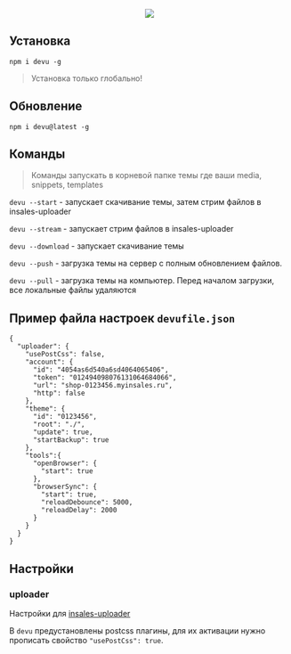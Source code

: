 <p align="center">
  <a target="_blank" href="https://www.npmjs.com/package/devu">
    <img src="https://cdn.rawgit.com/VladimirIvanin/devu/master/devu.png">
  </a>
</p>

## Установка

`npm i devu -g`

> Установка только глобально!

## Обновление

`npm i devu@latest -g`

## Команды

> Команды запускать в корневой папке темы где ваши media, snippets, templates

`devu --start` - запускает скачивание темы, затем стрим файлов в insales-uploader

`devu --stream` - запускает стрим файлов в insales-uploader

`devu --download` - запускает скачивание темы

`devu --push` - загрузка темы на сервер с полным обновлением файлов.

`devu --pull` - загрузка темы на компьютер. Перед началом загрузки, все локальные файлы удаляются


## Пример файла настроек `devufile.json`
```
{
  "uploader": {
    "usePostCss": false,
    "account": {
      "id": "4054as6d540a6sd4064065406",
      "token": "012494098076131064684066",
      "url": "shop-0123456.myinsales.ru",
      "http": false
    },
    "theme": {
      "id": "0123456",
      "root": "./",
      "update": true,
      "startBackup": true
    },
    "tools":{
      "openBrowser": {
        "start": true
      },
      "browserSync": {
        "start": true,
        "reloadDebounce": 5000,
        "reloadDelay": 2000
      }
    }
  }
}
```
## Настройки

### uploader

Настройки для [insales-uploader](https://github.com/VladimirIvanin/insales-uploader)

В `devu` предустановлены postcss плагины, для их активации нужно прописать свойство `"usePostCss": true`.
